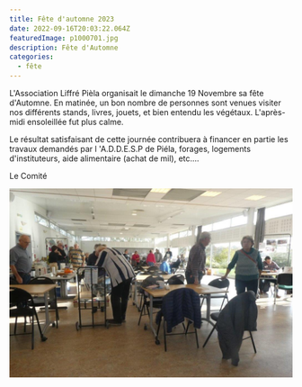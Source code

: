 ```yaml
---
title: Fête d'automne 2023
date: 2022-09-16T20:03:22.064Z
featuredImage: p1000701.jpg
description: Fête d'Automne
categories:
  - fête
---
```

L﻿'Association Liffré Pièla organisait le dimanche 19 Novembre sa fête d'Automne. En matinée, un bon nombre de personnes sont  venues visiter nos différents stands, livres, jouets, et bien entendu les végétaux. L'après-midi ensoleillée fut plus calme.

Le résultat  satisfaisant de cette journée contribuera à financer en partie les travaux demandés par l 'A.D.D.E.S.P de Piéla, forages, logements d'instituteurs, aide alimentaire (achat de mil), etc....

Le Comité

![](p1000708.jpg)
